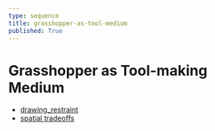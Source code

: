 ```yaml
---
type: sequence
title: grasshopper-as-tool-medium
published: True
---
```


# Grasshopper as Tool-making Medium

- [drawing_restraint](drawing-restraint)
- [spatial tradeoffs](spatial-tradeoffs)

